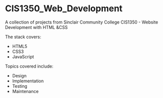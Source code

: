 # CIS1350_Web_Development
A collection of projects from Sinclair Community College CIS1350 - Website Development with HTML &amp;CSS

The stack covers: 
- HTML5
- CSS3
- JavaScript

Topics covered include:
- Design
- Implementation
- Testing
- Maintenance
